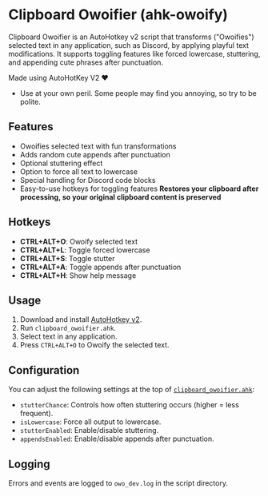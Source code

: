 # Clipboard Owoifier (ahk-owoify)

Clipboard Owoifier is an AutoHotkey v2 script that transforms ("Owoifies") selected text in any application, such as Discord, by applying playful text modifications. It supports toggling features like forced lowercase, stuttering, and appending cute phrases after punctuation.

Made using AutoHotKey V2 ❤

* Use at your own peril. Some people may find you annoying, so try to be polite.

## Features

- Owoifies selected text with fun transformations
- Adds random cute appends after punctuation
- Optional stuttering effect
- Option to force all text to lowercase
- Special handling for Discord code blocks
- Easy-to-use hotkeys for toggling features
**Restores your clipboard after processing, so your original clipboard content is preserved**

## Hotkeys

- **CTRL+ALT+O**: Owoify selected text
- **CTRL+ALT+L**: Toggle forced lowercase
- **CTRL+ALT+S**: Toggle stutter
- **CTRL+ALT+A**: Toggle appends after punctuation
- **CTRL+ALT+H**: Show help message

## Usage

1. Download and install [AutoHotkey v2](https://www.autohotkey.com/).
2. Run `clipboard_owoifier.ahk`.
3. Select text in any application.
4. Press `CTRL+ALT+O` to Owoify the selected text.

## Configuration

You can adjust the following settings at the top of [`clipboard_owoifier.ahk`](clipboard_owoifier.ahk):

- `stutterChance`: Controls how often stuttering occurs (higher = less frequent).
- `isLowercase`: Force all output to lowercase.
- `stutterEnabled`: Enable/disable stuttering.
- `appendsEnabled`: Enable/disable appends after punctuation.

## Logging

Errors and events are logged to `owo_dev.log` in the script directory.

